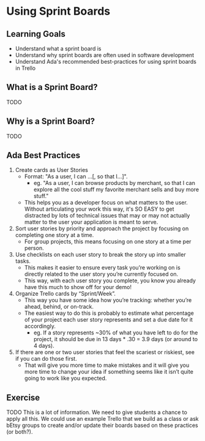 # Using Sprint Boards

## Learning Goals
- Understand what a sprint board is
- Understand why sprint boards are often used in software development
- Understand Ada's recommended best-practices for using sprint boards in Trello

## What is a Sprint Board?
TODO

## Why is a Sprint Board?
TODO

## Ada Best Practices
1. Create cards as User Stories 
    - Format: "As a user, I can ...[, so that I...]". 
        - eg. "As a user, I can browse products by merchant, so that I can explore all the cool stuff my favorite merchant sells and buy more stuff."
    - This helps you as a developer focus on what matters to the user. Without articulating your work this way, it's SO EASY to get distracted by lots of technical issues that may or may not actually matter to the user your application is meant to serve.
1. Sort user stories by priority and approach the project by focusing on completing one story at a time.
    - For group projects, this means focusing on one story at a time per person.
1. Use checklists on each user story to break the story up into smaller tasks. 
    - This makes it easier to ensure every task you’re working on is directly related to the user story you’re currently focused on.
    - This way, with each user story you complete, you know you already have this much to show off for your demo!
1. Organize Trello cards by “Sprint/Week”. 
    - This way you have some idea how you’re tracking: whether you’re ahead, behind, or on-track. 
    - The easiest way to do this is probably to estimate what percentage of your project each user story represents and set a due date for it accordingly. 
      - eg. If a story represents ~30% of what you have left to do for the project, it should be due in 13 days * .30 = 3.9 days (or around to 4 days).
1. If there are one or two user stories that feel the scariest or riskiest, see if you can do those first. 
    - That will give you more time to make mistakes and it will give you more time to change your idea if something seems like it isn’t quite going to work like you expected.

  ## Exercise
  TODO This is a lot of information. We need to give students a chance to apply all this.
  We could use an example Trello that we build as a class or ask bEtsy groups to create and/or update their boards based on these practices (or both?). 
